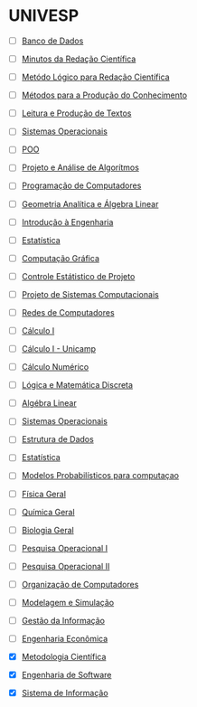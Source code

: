 # **UNIVESP**

- [ ] [Banco de Dados](https://www.youtube.com/playlist?list=PLxI8Can9yAHeHQr2McJ01e-ANyh3K0Lfq)

- [ ] [Minutos da Redação Científica](https://www.youtube.com/watch?v=VvxK_kot7fY&list=PLMmWegTl-vzU8VMXb3SKTVD7rMGQguXTA)
- [ ] [Metódo Lógico para Redação Científica](https://www.youtube.com/watch?v=mg_xpd-xk9c&list=PLMmWegTl-vzV7ScJqOiXI-p0QamOE8hBy)
- [ ] [Métodos para a Produção do Conhecimento](https://www.youtube.com/playlist?list=PLxI8Can9yAHcIKoH_gYzv3i62QrjbhAbF)
- [ ] [Leitura e Produção de Textos](https://www.youtube.com/playlist?list=PLxI8Can9yAHfC3n3sx6U0p4kS1v-gBxck)
- [ ] [Sistemas Operacionais](https://www.youtube.com/playlist?list=PLxI8Can9yAHeK7GUEGxMsqoPRmJKwI9Jw)
- [ ] [POO](https://www.youtube.com/playlist?list=PLxI8Can9yAHewZWSrlhpId71bk5N_W7W1)
- [ ] [Projeto e Análise de Algorítmos](https://www.youtube.com/playlist?list=PLxI8Can9yAHdNN5fpKWRF8bbLG-2P-0LW)
- [ ] [Programação de Computadores](https://www.youtube.com/playlist?list=PLxI8Can9yAHfK6wdaMUO74lmotAP7J7bi)
- [ ] [Geometria Analítica e Álgebra Linear](https://www.youtube.com/playlist?list=PLxI8Can9yAHdDIbEMgrt1n-FdoQfLu2-t)
- [ ] [Introdução à Engenharia](https://www.youtube.com/playlist?list=PLxI8Can9yAHdXLFldigytpo2v-_xeVH1w)
- [ ] [Estatística](https://www.youtube.com/playlist?list=PLxI8Can9yAHfGeWW2TS_o4bAueT_ySiqG)
- [ ] [Computação Gráfica](https://www.youtube.com/playlist?list=PLxI8Can9yAHdMuYkWVUBeMTMsOTSxYskk)
- [ ] [Controle Estátistico de Projeto](https://www.youtube.com/playlist?list=PLxI8Can9yAHfy9doSgp9oHHXS4yjVzKJ3)
- [ ] [Projeto de Sistemas Computacionais](https://www.youtube.com/playlist?list=PLxI8Can9yAHdMuYkWVUBeMTMsOTSxYskk)
- [ ] [Redes de Computadores](https://www.youtube.com/playlist?list=PLxI8Can9yAHc-_dZ6nsfoon08i2-4OvEk)
- [ ] [Cálculo I](https://www.youtube.com/playlist?list=PLxI8Can9yAHcXiEq9tNy7oYOMhuYYdRrP)
- [ ] [Cálculo I - Unicamp](https://www.youtube.com/watch?v=XJCmMuZV-JA&list=PL2D9B691A704C6F7B)
- [ ] [Cálculo Numérico](https://www.youtube.com/playlist?list=PLxI8Can9yAHdytibfatcKa1MQk6k3JAjz)
- [ ] [Lógica e Matemática Discreta](https://www.youtube.com/playlist?list=PLxI8Can9yAHf6oB0nf8FwLhqSOcBLqOxH)
- [ ] [Algébra Linear](https://www.youtube.com/playlist?list=PLxI8Can9yAHdUtWDKtTA9AmuICNyX9EIr)
- [ ] [Sistemas Operacionais](https://www.youtube.com/playlist?list=PLxI8Can9yAHeK7GUEGxMsqoPRmJKwI9Jw)
- [ ] [Estrutura de Dados](https://www.youtube.com/playlist?list=PLxI8Can9yAHf8k8LrUePyj0y3lLpigGcl)
- [ ] [Estatística](https://www.youtube.com/playlist?list=PLxI8Can9yAHdJq561NyRN9wZpTqVJn0Z0)
- [ ] [Modelos Probabilísticos para computaçao](https://www.youtube.com/playlist?list=PLxI8Can9yAHdDE_-HD2fbVkjiQgsFUXhX)
- [ ] [Física Geral](https://www.youtube.com/playlist?list=PLxI8Can9yAHdeVq5mdfjsk35Ats2aPWKj)
- [ ] [Química Geral](https://www.youtube.com/playlist?list=PLxI8Can9yAHc1dgMjA934SUNFnRiFcYIu)
- [ ] [Biologia Geral](https://www.youtube.com/playlist?list=PLxI8Can9yAHcbJRlzmQL5j-IBaEffLteO)
- [ ] [Pesquisa Operacional I](https://www.youtube.com/playlist?list=PLxI8Can9yAHfF7UUE4iyn0ZwKNrkft7nq)
- [ ] [Pesquisa Operacional II](https://www.youtube.com/playlist?list=PLxI8Can9yAHcZjhWGY5LAahVKj1OA6Y-S)
- [ ] [Organização de Computadores](https://www.youtube.com/playlist?list=PLxI8Can9yAHdG-xUDj6i-HGB7IAsAU-t1)
- [ ] [Modelagem e Simulação](https://www.youtube.com/playlist?list=PLxI8Can9yAHcn4b7BuUgRQOJkABuYfHYN)
- [ ] [Gestão da Informação](https://www.youtube.com/playlist?list=PLxI8Can9yAHeCHTyOH2zn9ST5iAcfHxzJ)
- [ ] [Engenharia Econômica](https://www.youtube.com/playlist?list=PLxI8Can9yAHdmoFk15Sze0qN5R5y0eb1E)


- [X] [Metodologia Científica](https://www.youtube.com/playlist?list=PLxI8Can9yAHcZW4W6dht9temszDfmDsif)
- [X] [Engenharia de Software](https://www.youtube.com/playlist?list=PLxI8Can9yAHfeoA_yMm9iKJVxQprljmL9)
- [X] [Sistema de Informação](https://www.youtube.com/playlist?list=PLxI8Can9yAHczVm37Sw-UssyYdd0FMyR0)